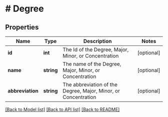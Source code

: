 # # Degree

## Properties

Name | Type | Description | Notes
------------ | ------------- | ------------- | -------------
**id** | **int** | The Id of the Degree, Major, Minor, or Concentration | [optional]
**name** | **string** | The name of the Degree, Major, Minor, or Concentration | [optional]
**abbreviation** | **string** | The abbreviation of the Degree, Major, Minor, or Concentration | [optional]

[[Back to Model list]](../../README.md#models) [[Back to API list]](../../README.md#endpoints) [[Back to README]](../../README.md)
